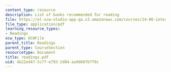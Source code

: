 ```yaml
---
content_type: resource
description: List of books recommended for reading
file: https://ol-ocw-studio-app-qa.s3.amazonaws.com/courses/14-06-intermediate-macroeconomic-theory-spring-2004/4b22ed475c77e7932d04aa9d607b7f8c_readings.pdf
file_type: application/pdf
learning_resource_types:
- Readings
ocw_type: OCWFile
parent_title: Readings
parent_type: CourseSection
resourcetype: Document
title: readings.pdf
uid: 4b22ed47-5c77-e793-2d04-aa9d607b7f8c
---
```

